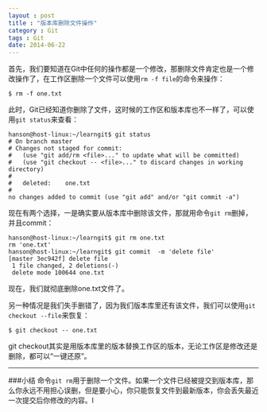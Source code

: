 ```yaml
---
layout : post
title : "版本库删除文件操作"
category : Git
tags : Git
date: 2014-06-22
---
```

首先，我们要知道在Git中任何的操作都是一个修改，那删除文件肯定也是一个修改操作了，在工作区删除一个文件可以使用`rm -f file`的命令来操作：

    $ rm -f one.txt
    
此时，Git已经知道你删除了文件，这时候的工作区和版本库也不一样了，可以使用`git status`来查看：

    hanson@host-linux:~/learngit$ git status 
    # On branch master
    # Changes not staged for commit:
    #   (use "git add/rm <file>..." to update what will be committed)
    #   (use "git checkout -- <file>..." to discard changes in working directory)
    #
    #   deleted:    one.txt
    #
    no changes added to commit (use "git add" and/or "git commit -a")


<!--more-->


现在有两个选择，一是确实要从版本库中删除该文件，那就用命令`git rm`删掉，并且commit：

    hanson@host-linux:~/learngit$ git rm one.txt
    rm 'one.txt'
    hanson@host-linux:~/learngit$ git commit  -m 'delete file'
    [master 3ec942f] delete file
     1 file changed, 2 deletions(-)
     delete mode 100644 one.txt

现在，我们就彻底删除one.txt文件了。

另一种情况是我们失手删错了，因为我们版本库里还有该文件，我们可以使用`git checkout --file`来恢复：

    $ git checkout -- one.txt

git checkout其实是用版本库里的版本替换工作区的版本，无论工作区是修改还是删除，都可以“一键还原”。

---
###小结
命令`git rm`用于删除一个文件。如果一个文件已经被提交到版本库，那么你永远不用担心误删，但是要小心，你只能恢复文件到最新版本，你会丢失最近一次提交后你修改的内容。I
